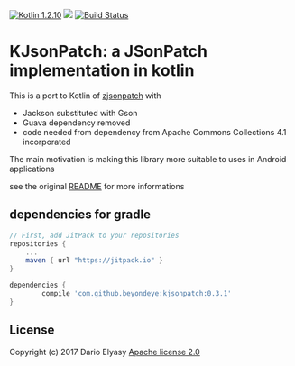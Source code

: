 [![Kotlin 1.2.10](https://img.shields.io/badge/Kotlin-1.1.1-blue.svg)](http://kotlinlang.org)
[![](https://jitpack.io/v/beyondeye/kjsonpatch.svg)](https://jitpack.io/#beyondeye/kjsonpatch)
[![Build Status](https://travis-ci.org/beyondeye/kjsonpatch.svg?branch=master)](https://travis-ci.org/beyondeye/kjsonpatch)
# KJsonPatch: a JSonPatch implementation in kotlin
This is a port to Kotlin of [zjsonpatch](https://github.com/flipkart-incubator/zjsonpatch) with
 - Jackson substituted with Gson
 - Guava dependency removed
 - code needed from dependency from Apache Commons Collections 4.1 incorporated

The main motivation is making this library more suitable to uses in Android applications

see the original [README](./README_zjsonpatch.md) for more informations

<a name="gradledeps"></a>
## dependencies for gradle
```groovy
// First, add JitPack to your repositories
repositories {
    ...
    maven { url "https://jitpack.io" }
}

dependencies {
        compile 'com.github.beyondeye:kjsonpatch:0.3.1'
}

```

## License
Copyright (c) 2017 Dario Elyasy
[Apache license 2.0](./LICENSE) 
